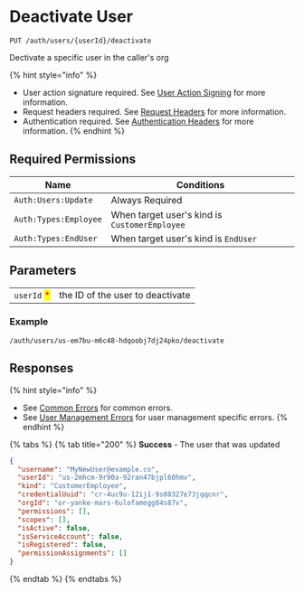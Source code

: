 # Deactivate User

`PUT /auth/users/{userId}/deactivate`

Dectivate a specific user in the caller's org

{% hint style="info" %}
* User action signature required. See [User Action Signing](../user-action-signing/) for more information.
* Request headers required. See [Request Headers](../../../advanced-topics/authentication/request-headers.md) for more information.
* Authentication required. See [Authentication Headers](../../../advanced-topics/authentication/request-headers.md#authentication-headers) for more information.
{% endhint %}

## Required Permissions <a href="#permissions" id="permissions"></a>

| Name                  | Conditions                                    |
| --------------------- | --------------------------------------------- |
| `Auth:Users:Update`   | Always Required                               |
| `Auth:Types:Employee` | When target user's kind is `CustomerEmployee` |
| `Auth:Types:EndUser`  | When target user's kind is `EndUser`          |

## Parameters

|                                             |                                  |
| ------------------------------------------- | -------------------------------- |
| `userId` <mark style="color:red;">\*</mark> | the ID of the user to deactivate |

### Example

```
/auth/users/us-em7bu-m6c48-hdqoobj7dj24pko/deactivate
```

## Responses

{% hint style="info" %}
* See [Common Errors](../../errors.md#common-errors) for common errors.
* See [User Management Errors](../../errors.md#user-management-errors) for user management specific errors.
{% endhint %}

{% tabs %}
{% tab title="200" %}
**Success** - The user that was updated

```json
{
  "username": "MyNewUser@example.co",
  "userId": "us-2mhcm-9r90a-92ran47bjpl60hmv",
  "kind": "CustomerEmployee",
  "credentialUuid": "cr-4uc9u-12ij1-9s08327e73jqqcnr",
  "orgId": "or-yanke-mars-6ulofamogg84s87v",
  "permissions": [],
  "scopes": [],
  "isActive": false,
  "isServiceAccount": false,
  "isRegistered": false,
  "permissionAssignments": []
}
```
{% endtab %}
{% endtabs %}
